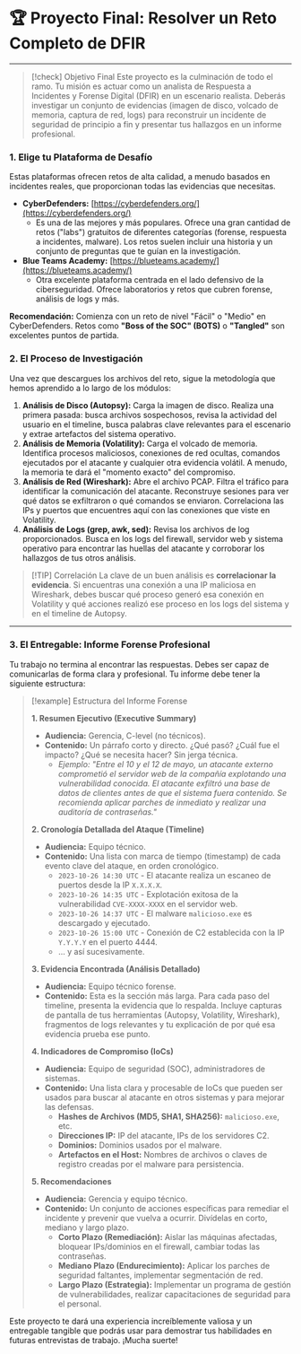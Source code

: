 # 🏆 Proyecto Final: Resolver un Reto Completo de DFIR

---

> [!check] Objetivo Final
> Este proyecto es la culminación de todo el ramo. Tu misión es actuar como un analista de Respuesta a Incidentes y Forense Digital (DFIR) en un escenario realista. Deberás investigar un conjunto de evidencias (imagen de disco, volcado de memoria, captura de red, logs) para reconstruir un incidente de seguridad de principio a fin y presentar tus hallazgos en un informe profesional.

### 1. Elige tu Plataforma de Desafío

Estas plataformas ofrecen retos de alta calidad, a menudo basados en incidentes reales, que proporcionan todas las evidencias que necesitas.

-   **CyberDefenders:** [https://cyberdefenders.org/](https://cyberdefenders.org/)
    -   Es una de las mejores y más populares. Ofrece una gran cantidad de retos ("labs") gratuitos de diferentes categorías (forense, respuesta a incidentes, malware). Los retos suelen incluir una historia y un conjunto de preguntas que te guían en la investigación.
-   **Blue Teams Academy:** [https://blueteams.academy/](https://blueteams.academy/)
    -   Otra excelente plataforma centrada en el lado defensivo de la ciberseguridad. Ofrece laboratorios y retos que cubren forense, análisis de logs y más.

**Recomendación:** Comienza con un reto de nivel "Fácil" o "Medio" en CyberDefenders. Retos como **"Boss of the SOC" (BOTS)** o **"Tangled"** son excelentes puntos de partida.

### 2. El Proceso de Investigación

Una vez que descargues los archivos del reto, sigue la metodología que hemos aprendido a lo largo de los módulos:

1.  **Análisis de Disco (Autopsy):** Carga la imagen de disco. Realiza una primera pasada: busca archivos sospechosos, revisa la actividad del usuario en el timeline, busca palabras clave relevantes para el escenario y extrae artefactos del sistema operativo.
2.  **Análisis de Memoria (Volatility):** Carga el volcado de memoria. Identifica procesos maliciosos, conexiones de red ocultas, comandos ejecutados por el atacante y cualquier otra evidencia volátil. A menudo, la memoria te dará el "momento exacto" del compromiso.
3.  **Análisis de Red (Wireshark):** Abre el archivo PCAP. Filtra el tráfico para identificar la comunicación del atacante. Reconstruye sesiones para ver qué datos se exfiltraron o qué comandos se enviaron. Correlaciona las IPs y puertos que encuentres aquí con las conexiones que viste en Volatility.
4.  **Análisis de Logs (grep, awk, sed):** Revisa los archivos de log proporcionados. Busca en los logs del firewall, servidor web y sistema operativo para encontrar las huellas del atacante y corroborar los hallazgos de tus otros análisis.

> [!TIP] Correlación
> La clave de un buen análisis es **correlacionar la evidencia**. Si encuentras una conexión a una IP maliciosa en Wireshark, debes buscar qué proceso generó esa conexión en Volatility y qué acciones realizó ese proceso en los logs del sistema y en el timeline de Autopsy.

---

### 3. El Entregable: Informe Forense Profesional

Tu trabajo no termina al encontrar las respuestas. Debes ser capaz de comunicarlas de forma clara y profesional. Tu informe debe tener la siguiente estructura:

> [!example] Estructura del Informe Forense
>
> **1. Resumen Ejecutivo (Executive Summary)**
> -   **Audiencia:** Gerencia, C-level (no técnicos).
> -   **Contenido:** Un párrafo corto y directo. ¿Qué pasó? ¿Cuál fue el impacto? ¿Qué se necesita hacer? Sin jerga técnica.
>     -   *Ejemplo: "Entre el 10 y el 12 de mayo, un atacante externo comprometió el servidor web de la compañía explotando una vulnerabilidad conocida. El atacante exfiltró una base de datos de clientes antes de que el sistema fuera contenido. Se recomienda aplicar parches de inmediato y realizar una auditoría de contraseñas."*
>
> **2. Cronología Detallada del Ataque (Timeline)**
> -   **Audiencia:** Equipo técnico.
> -   **Contenido:** Una lista con marca de tiempo (timestamp) de cada evento clave del ataque, en orden cronológico.
>     -   `2023-10-26 14:30 UTC` - El atacante realiza un escaneo de puertos desde la IP `X.X.X.X`.
>     -   `2023-10-26 14:35 UTC` - Explotación exitosa de la vulnerabilidad `CVE-XXXX-XXXX` en el servidor web.
>     -   `2023-10-26 14:37 UTC` - El malware `malicioso.exe` es descargado y ejecutado.
>     -   `2023-10-26 15:00 UTC` - Conexión de C2 establecida con la IP `Y.Y.Y.Y` en el puerto 4444.
>     -   ... y así sucesivamente.
>
> **3. Evidencia Encontrada (Análisis Detallado)**
> -   **Audiencia:** Equipo técnico forense.
> -   **Contenido:** Esta es la sección más larga. Para cada paso del timeline, presenta la evidencia que lo respalda. Incluye capturas de pantalla de tus herramientas (Autopsy, Volatility, Wireshark), fragmentos de logs relevantes y tu explicación de por qué esa evidencia prueba ese punto.
>
> **4. Indicadores de Compromiso (IoCs)**
> -   **Audiencia:** Equipo de seguridad (SOC), administradores de sistemas.
> -   **Contenido:** Una lista clara y procesable de IoCs que pueden ser usados para buscar al atacante en otros sistemas y para mejorar las defensas.
>     -   **Hashes de Archivos (MD5, SHA1, SHA256):** `malicioso.exe`, etc.
>     -   **Direcciones IP:** IP del atacante, IPs de los servidores C2.
>     -   **Dominios:** Dominios usados por el malware.
>     -   **Artefactos en el Host:** Nombres de archivos o claves de registro creadas por el malware para persistencia.
>
> **5. Recomendaciones**
> -   **Audiencia:** Gerencia y equipo técnico.
> -   **Contenido:** Un conjunto de acciones específicas para remediar el incidente y prevenir que vuelva a ocurrir. Divídelas en corto, mediano y largo plazo.
>     -   **Corto Plazo (Remediación):** Aislar las máquinas afectadas, bloquear IPs/dominios en el firewall, cambiar todas las contraseñas.
>     -   **Mediano Plazo (Endurecimiento):** Aplicar los parches de seguridad faltantes, implementar segmentación de red.
>     -   **Largo Plazo (Estrategia):** Implementar un programa de gestión de vulnerabilidades, realizar capacitaciones de seguridad para el personal.

Este proyecto te dará una experiencia increíblemente valiosa y un entregable tangible que podrás usar para demostrar tus habilidades en futuras entrevistas de trabajo. ¡Mucha suerte!